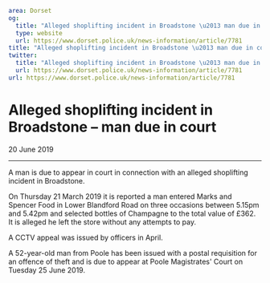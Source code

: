 ```yaml
area: Dorset
og:
  title: "Alleged shoplifting incident in Broadstone \u2013 man due in court"
  type: website
  url: https://www.dorset.police.uk/news-information/article/7781
title: "Alleged shoplifting incident in Broadstone \u2013 man due in court |"
twitter:
  title: "Alleged shoplifting incident in Broadstone \u2013 man due in court"
  url: https://www.dorset.police.uk/news-information/article/7781
url: https://www.dorset.police.uk/news-information/article/7781
```

# Alleged shoplifting incident in Broadstone – man due in court

20 June 2019

* * *

A man is due to appear in court in connection with an alleged shoplifting incident in Broadstone.

On Thursday 21 March 2019 it is reported a man entered Marks and Spencer Food in Lower Blandford Road on three occasions between 5.15pm and 5.42pm and selected bottles of Champagne to the total value of £362\. It is alleged he left the store without any attempts to pay.

A CCTV appeal was issued by officers in April.

A 52-year-old man from Poole has been issued with a postal requisition for an offence of theft and is due to appear at Poole Magistrates' Court on Tuesday 25 June 2019.
